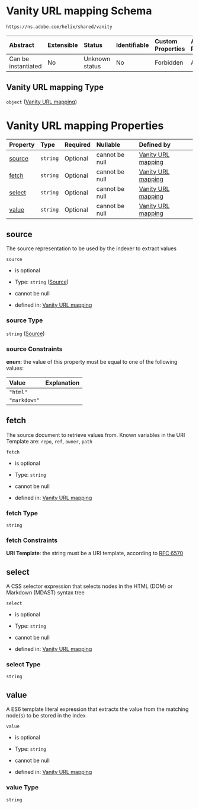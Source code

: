 # Vanity URL mapping Schema

```txt
https://ns.adobe.com/helix/shared/vanity
```



| Abstract            | Extensible | Status         | Identifiable | Custom Properties | Additional Properties | Access Restrictions | Defined In                                                      |
| :------------------ | :--------- | :------------- | :----------- | :---------------- | :-------------------- | :------------------ | :-------------------------------------------------------------- |
| Can be instantiated | No         | Unknown status | No           | Forbidden         | Allowed               | none                | [vanity.schema.json](vanity.schema.json "open original schema") |

## Vanity URL mapping Type

`object` ([Vanity URL mapping](vanity.md))

# Vanity URL mapping Properties

| Property          | Type     | Required | Nullable       | Defined by                                                                                                      |
| :---------------- | :------- | :------- | :------------- | :-------------------------------------------------------------------------------------------------------------- |
| [source](#source) | `string` | Optional | cannot be null | [Vanity URL mapping](vanity-properties-source.md "https://ns.adobe.com/helix/shared/vanity#/properties/source") |
| [fetch](#fetch)   | `string` | Optional | cannot be null | [Vanity URL mapping](vanity-properties-fetch.md "https://ns.adobe.com/helix/shared/vanity#/properties/fetch")   |
| [select](#select) | `string` | Optional | cannot be null | [Vanity URL mapping](vanity-properties-select.md "https://ns.adobe.com/helix/shared/vanity#/properties/select") |
| [value](#value)   | `string` | Optional | cannot be null | [Vanity URL mapping](vanity-properties-value.md "https://ns.adobe.com/helix/shared/vanity#/properties/value")   |

## source

The source representation to be used by the indexer to extract values

`source`

*   is optional

*   Type: `string` ([Source](vanity-properties-source.md))

*   cannot be null

*   defined in: [Vanity URL mapping](vanity-properties-source.md "https://ns.adobe.com/helix/shared/vanity#/properties/source")

### source Type

`string` ([Source](vanity-properties-source.md))

### source Constraints

**enum**: the value of this property must be equal to one of the following values:

| Value        | Explanation |
| :----------- | :---------- |
| `"html"`     |             |
| `"markdown"` |             |

## fetch

The source document to retrieve values from. Known variables in the URI Template are: `repo`, `ref`, `owner`, `path`

`fetch`

*   is optional

*   Type: `string`

*   cannot be null

*   defined in: [Vanity URL mapping](vanity-properties-fetch.md "https://ns.adobe.com/helix/shared/vanity#/properties/fetch")

### fetch Type

`string`

### fetch Constraints

**URI Template**: the string must be a URI template, according to [RFC 6570](https://tools.ietf.org/html/rfc6570 "check the specification")

## select

A CSS selector expression that selects nodes in the HTML (DOM) or Markdown (MDAST) syntax tree

`select`

*   is optional

*   Type: `string`

*   cannot be null

*   defined in: [Vanity URL mapping](vanity-properties-select.md "https://ns.adobe.com/helix/shared/vanity#/properties/select")

### select Type

`string`

## value

A ES6 template literal expression that extracts the value from the matching node(s) to be stored in the index

`value`

*   is optional

*   Type: `string`

*   cannot be null

*   defined in: [Vanity URL mapping](vanity-properties-value.md "https://ns.adobe.com/helix/shared/vanity#/properties/value")

### value Type

`string`
